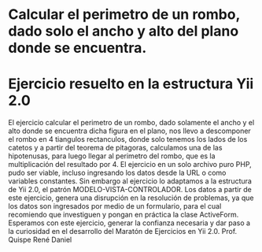 # Calcular el perimetro de un rombo, dado solo el ancho y alto del plano donde se encuentra.
# Ejercicio resuelto en la estructura Yii 2.0
 El ejercicio calcular el perimetro de un rombo, dado solamente el ancho y el alto donde se encuentra dicha figura en el plano, nos llevo a descomponer el rombo en 4 tiangulos rectanculos, donde solo tenemos los lados de los catetos y a partir del teorema de pitagoras, calculamos una de las hipotenusas, para luego llegar al perimetro del rombo, que es la multiplicación del resultado por 4. 
 El ejercicio en un solo archivo puro PHP, pudo ser viable, incluso ingresando los datos desde la URL o como variables constantes. Sin embargo al ejercicio lo adaptamos a la estructura de Yii 2.0, el patrón MODELO-VISTA-CONTROLADOR. Los datos a partir de este ejercicio, genera una disrupción en la resolución de problemas, ya que los datos son ingresados por medio de un formulario, para el cual recomiendo que investiguen y pongan en práctica la clase ActiveForm.
 Esperamos con este ejercicio, generar la confianza necesaria y dar paso a la curiosidad en el desarrollo del Maratón de Ejercicios en Yii 2.0.
 Prof. Quispe René Daniel
